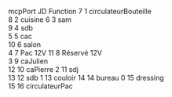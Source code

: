 mcpPort     JD  Function
7           1  circulateurBouteille          
8           2  cuisine
6           3  sam           
9           4  sdb           
5           5  cac           
10          6  salon         
4           7  Pac 12V
11          8  Réservé 12V           
3           9  caJulien           
12          10 caPierre
2           11 sdj            
13          12 sdb
1           13 couloir
14          14 bureau
0           15 dressing           
15          16 circulateurPac
